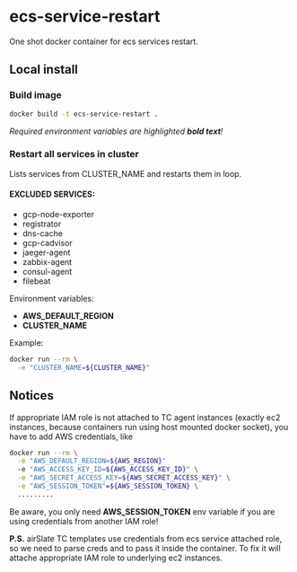 # ecs-service-restart 

One shot docker container for ecs services restart.

## Local install

### Build image

```bash
docker build -t ecs-service-restart .
```
_Required environment variables are highlighted **bold text**!_

### Restart all services in cluster

Lists services from CLUSTER_NAME and restarts them in loop.

#### EXCLUDED SERVICES:
- gcp-node-exporter
- registrator
- dns-cache
- gcp-cadvisor
- jaeger-agent
- zabbix-agent
- consul-agent
- filebeat

Environment variables:
- **AWS_DEFAULT_REGION**
- **CLUSTER_NAME**

Example:

```bash
docker run --rm \
  -e "CLUSTER_NAME=${CLUSTER_NAME}"
```

## Notices
If appropriate IAM role is not attached to TC agent instances 
(exactly ec2 instances, because containers run using host mounted docker socket), 
you have to add AWS credentials, like 

```bash
docker run --rm \
  -e "AWS_DEFAULT_REGION=${AWS_REGION}"
  -e "AWS_ACCESS_KEY_ID=${AWS_ACCESS_KEY_ID}" \
  -e "AWS_SECRET_ACCESS_KEY=${AWS_SECRET_ACCESS_KEY}" \
  -e "AWS_SESSION_TOKEN"=${AWS_SESSION_TOKEN} \
  .........
```

Be aware, you only need **AWS_SESSION_TOKEN** env variable if you are using credentials from another IAM role!

**P.S.** airSlate TC templates use credentials from ecs service attached role, 
so we need to parse creds and to pass it inside the container. 
To fix it  will attache appropriate IAM role to underlying ec2 instances.
